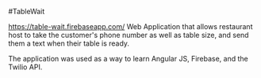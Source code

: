 #TableWait

https://table-wait.firebaseapp.com/
Web Application that allows restaurant host to take the customer's phone number as well as table size, and send them a text when their table is ready. 

The application was used as a way to learn Angular JS, Firebase, and the Twilio API.
